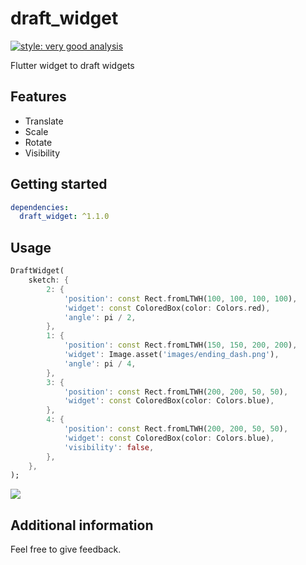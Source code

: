 # draft_widget

[![style: very good analysis][very_good_analysis_badge]][very_good_analysis_link]

Flutter widget to draft widgets

[very_good_analysis_badge]: https://img.shields.io/badge/style-very_good_analysis-B22C89.svg
[very_good_analysis_link]: https://pub.dev/packages/very_good_analysis

## Features

- Translate
- Scale
- Rotate
- Visibility

## Getting started

```yaml
dependencies:
  draft_widget: ^1.1.0
```

## Usage

```dart
DraftWidget(
    sketch: {
        2: {
            'position': const Rect.fromLTWH(100, 100, 100, 100),
            'widget': const ColoredBox(color: Colors.red),
            'angle': pi / 2,
        },
        1: {
            'position': const Rect.fromLTWH(150, 150, 200, 200),
            'widget': Image.asset('images/ending_dash.png'),
            'angle': pi / 4,
        },
        3: {
            'position': const Rect.fromLTWH(200, 200, 50, 50),
            'widget': const ColoredBox(color: Colors.blue),
        },
        4: {
            'position': const Rect.fromLTWH(200, 200, 50, 50),
            'widget': const ColoredBox(color: Colors.blue),
            'visibility': false,
        },
    },
);
```

![](https://raw.githubusercontent.com/de-men/draft_widget/main/readme_images/screenshot.png)

## Additional information

Feel free to give feedback.